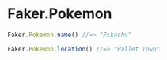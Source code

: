 # Faker.Pokemon

```js
Faker.Pokemon.name() //=> "Pikachu"

Faker.Pokemon.location() //=> "Pallet Town"
```
